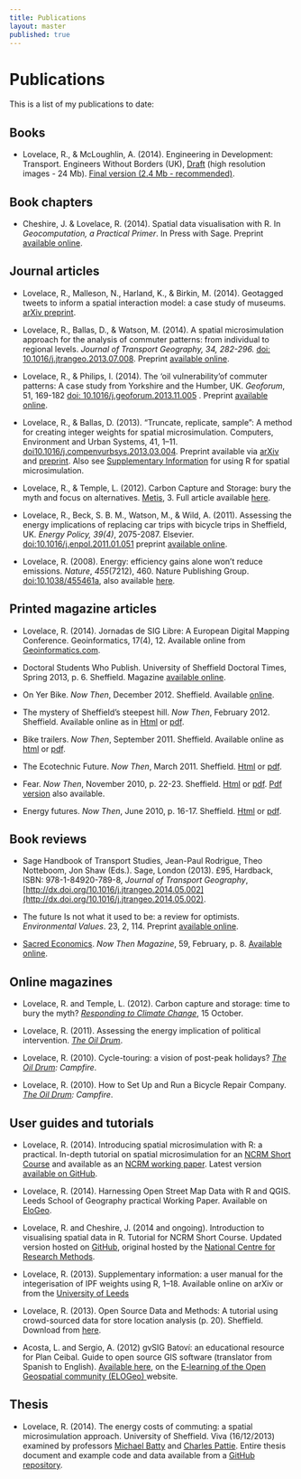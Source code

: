```yaml
---
title: Publications
layout: master
published: true
---
```


# Publications

This is a list of my publications to date:

## Books

- Lovelace, R., & McLoughlin, A. (2014). Engineering in Development: Transport. Engineers Without Borders (UK), [Draft](http://eprints.whiterose.ac.uk/77557/) (high resolution images - 24 Mb). [Final version (2.4 Mb - recommended)](http://robinlovelace.net/publications/eind-transport-mcloughlin-lovelace-2014-final.pdf).

## Book chapters

- Cheshire, J. & Lovelace, R. (2014).  Spatial data visualisation with R. In *Geocomputation, a Practical Primer*. In Press with Sage. Preprint [available online](https://github.com/geocomPP/sdv/raw/master/chapter.pdf).


## Journal articles

<!-- Lovelace, R. (under review). How to ‘make cycling soar’: A geographical exploration of the factors associated with changes in bicycle commuting in England between 2001 and 2011. *Journal of Transport and Health*.-->

<!-- Uttley, J and Lovelace, R (under review) Cycling promotion schemes and long-term behavioural change: A case study from the University of Sheffield. *Case Studies on Transport Policy*.-->

- Lovelace, R., Malleson, N., Harland, K., & Birkin, M. (2014). Geotagged tweets to inform a spatial interaction model: a case study of museums. [arXiv preprint](http://arxiv.org/abs/1403.5118).

- Lovelace, R., Ballas, D., & Watson, M. (2014). A spatial microsimulation approach for the analysis of commuter patterns: from individual to regional levels. *Journal of Transport Geography, 34, 282-296.* [doi: 10.1016/j.jtrangeo.2013.07.008](http://dx.doi.org/10.1016/j.jtrangeo.2013.07.008). Preprint [available online](http://www.personal.leeds.ac.uk/~georl/papers/smsim-4-transport.pdf).

- Lovelace, R., & Philips, I. (2014). The ‘oil vulnerability’of commuter patterns: A case study from Yorkshire and the Humber, UK. *Geoforum*, 51, 169-182 [doi: 10.1016/j.geoforum.2013.11.005](http://dx.doi.org/10.1016/j.geoforum.2013.11.005) . Preprint [available online](http://eprints.whiterose.ac.uk/77115/).

- Lovelace, R., & Ballas, D. (2013). “Truncate, replicate, sample”: A method for creating integer weights for spatial microsimulation. Computers, Environment and Urban Systems, 41, 1–11. [doi10.1016/j.compenvurbsys.2013.03.004](http://dx.doi.org/10.1016/j.compenvurbsys.2013.03.004). Preprint available via [arXiv](http://arxiv.org/abs/1303.5228) and 
[preprint](http://www.personal.leeds.ac.uk/~georl/papers/truncate-replicate-sample-preprint.pdf). Also see 
[Supplementary Information](https://dl.dropboxusercontent.com/u/15008199/Ints/supplement-3.pdf) for using R for spatial microsimulation.

- Lovelace, R., & Temple, L. (2012). Carbon Capture and Storage: bury the myth and focus on alternatives. [Metis](http://www.ippr.org/publication/55/9674/metis-volume-3), 3. Full article available [here](http://www.personal.leeds.ac.uk/~georl/papers/CCS-myth-IPPR.pdf).

- Lovelace, R., Beck, S. B. M., Watson, M., & Wild, A. (2011).
Assessing the energy implications of replacing car trips with bicycle 
trips in Sheffield, UK. *Energy Policy, 39(4)*, 2075-2087. Elsevier. [doi:10.1016/j.enpol.2011.01.051](http://doi.org/10.1016/j.enpol.2011.01.051) preprint [available online](http://www.personal.leeds.ac.uk/~georl/papers/modal-shift-preprint.pdf).

- Lovelace, R. (2008). Energy: efficiency gains alone won’t reduce emissions. 
<em>Nature</em>, <em>455</em>(7212), 460. Nature Publishing Group. [doi:10.1038/455461a](http://doi.org/10.1038/455461a), also available <a href="http://www.personal.leeds.ac.uk/~georl/papers/Lovelace%20-%202008%20-%20Energy%20efficiency%20gains%20alone%20won%27t%20reduce%20emissions.pdf">here</a>.

## Printed magazine articles

- Lovelace, R. (2014). Jornadas de SIG Libre: A European Digital Mapping Conference. Geoinformatics, 17(4), 12. Available online from [Geoinformatics.com](http://fluidbook.geoinformatics.com/GEO-Informatics_4_2014/#/12/).

<!--TODO: add link2 preprint-->

- Doctoral Students Who Publish. University of Sheffield Doctoral Times, Spring 2013, p. 6. Sheffield. Magazine [available online](http://www.sheffield.ac.uk/polopoly_fs/1.271737!/file/DoctoralTimes-Spring2013.pdf).

- On Yer Bike. *Now Then*, December 2012. Sheffield. Available [online](http://nowthenmagazine.com/issue-57/on-yer-bike/).

- The mystery of Sheffield’s steepest hill. _Now Then_, February 2012. Sheffield. Available online as in [Html](http://nowthenmagazine.com/issue-47/hills/) or [pdf](http://www.personal.leeds.ac.uk/~georl/papers/steepest-hill-draft-5-rl.pdf).

- Bike trailers. *Now Then*, September 2011. Sheffield. Available online as [html](http://nowthenmagazine.com/issue-42/bike-trailers/) or [pdf](http://www.personal.leeds.ac.uk/~georl/papers/Trailer12-accepted.pdf).

- The Ecotechnic Future. <em>Now Then</em>, March 2011. Sheffield. <a href="http://nowthenmagazine.com/issue-37/the-ecotechnic-future/">Html</a> or <a href="http://ubuntuone.com/p/1FBU/">pdf</a>.

- Fear. <em>Now Then</em>, November 2010, p. 22-23. Sheffield. <a href="http://nowthenmagazine.com/issue-33/fear/">Html</a> or <a href="http://www.personal.leeds.ac.uk/Ecotechnic-NT-37.pdf">pdf</a>. [Pdf version](http://eprints.whiterose.ac.uk/77321/13/lovelacecycle-touring.pdf) also available.

- Energy futures. <em>Now Then</em>, June 2010, p. 16-17. Sheffield. <a href="http://www.personal.leeds.ac.uk/~georl/papers/Energy_futures.pdf">Html</a> or [pdf](http://nowthenmagazine.com/wp-content/themes/nowthen/backissues/nt27_jun10.pdf).

## Book reviews

- Sage Handbook of Transport Studies, Jean-Paul Rodrigue, Theo Notteboom, Jon Shaw (Eds.). Sage, London (2013). £95, Hardback, ISBN: 978-1-84920-789-8, *Journal of Transport Geography*, [http://dx.doi.org/10.1016/j.jtrangeo.2014.05.002](http://dx.doi.org/10.1016/j.jtrangeo.2014.05.002).

- The future Is not what it used to be: a review for optimists. *Environmental Values*. 23, 2, 114. Preprint [available online](http://eprints.whiterose.ac.uk/77320/).

- [Sacred Economics](http://sacred-economics.com/). *Now Then Magazine*, 59, February, p. 8. [Available online](http://nowthenmagazine.com/issue-59/sacred-economics/).

## Online magazines

- Lovelace, R. and Temple, L. (2012). Carbon capture and storage: time to bury the myth? [*Responding to Climate Change*](http://www.rtcc.org/2012/10/02/carbon-capture-and-storage-time-to-bury-the-myth/), 15 October. 

- Lovelace, R. (2011). Assessing the energy implication of political intervention. <em><a href="http://www.theoildrum.com/node/7798#more">The Oil Drum</a></em>.

- Lovelace, R. (2010). Cycle-touring: a vision of post-peak holidays? <em><a href="http://campfire.theoildrum.com/node/6396">The Oil Drum</a>: Campfire</em>. 

- Lovelace, R. (2010). How to Set Up and Run a Bicycle Repair Company. <em><a href="http://campfire.theoildrum.com/node/5976">The Oil Drum</a>: Campfire</em>.

## User guides and tutorials

- Lovelace, R. (2014). Introducing spatial microsimulation with R: a practical. In-depth tutorial on spatial microsimulation for an [NCRM Short Course](http://www.ncrm.ac.uk/training/show.php?article=4786) and available as an [NCRM working paper](http://eprints.ncrm.ac.uk/3348/). Latest version [available on GitHub](https://github.com/Robinlovelace/smsim-course/raw/master/handout.pdf).

- Lovelace, R. (2014). Harnessing Open Street Map Data with R and QGIS. Leeds School of Geography practical Working Paper. Available on [EloGeo](http://elogeo.nottingham.ac.uk/xmlui/browse?value=Lovelace%2C+Robin&type=author).

- Lovelace, R. and Cheshire, J. (2014 and ongoing). Introduction to visualising spatial data in R. Tutorial for NCRM Short Course. Updated version hosted on [GitHub](https://github.com/Robinlovelace/Creating-maps-in-R), original hosted by the [National Centre for Research Methods](http://eprints.ncrm.ac.uk/3295/).

- Lovelace, R. (2013). Supplementary information: a user manual for the integerisation of IPF weights using R, 1–18. Available online on arXiv or from the [University of Leeds](http://www.personal.leeds.ac.uk/~georl/papers/supplement-3.pdf)

- Lovelace, R. (2013). Open Source Data and Methods: A tutorial using crowd-sourced data for store location analysis (p. 20). Sheffield. Download from [here](http://robinlovelace.net/publications/osm-tutorial-final-2.pdf).

-  Acosta, L. and Sergio, A. (2012) gvSIG Batoví: an educational resource for Plan Ceibal. Guide to open source GIS software (translator from Spanish to English). [Available here](http://elogeo.nottingham.ac.uk/xmlui/handle/url/149), on the [E-learning of the Open Geospatial community (ELOGeo) ](http://elogeo.nottingham.ac.uk/xmlui/)website.

## Thesis

- Lovelace, R. (2014). The energy costs of commuting: a spatial microsimulation approach. University of Sheffield. Viva (16/12/2013) examined by professors [Michael Batty](http://www.ucl.ac.uk/bartlett/people/?school=casa&upi=JMBAT23) and [Charles Pattie](http://www.sheffield.ac.uk/geography/staff/pattie_charles). Entire thesis document and example code and data available from a [GitHub repository](https://github.com/robinlovelace/thesis-reproducible).
